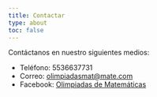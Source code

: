 ```yaml
---
title: Contactar
type: about
toc: false
---
```


Contáctanos en nuestro siguientes medios:

- Teléfono: 5536637731
- Correo: olimpiadasmat@mate.com
- Facebook: [Olimpiadas de Matemáticas](https://www.facebook.com/OlimpiadaMatematicas/?locale=es_LA "Olimpiadas de matemáticas Facebook")
